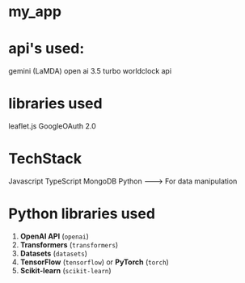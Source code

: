 # my_app

# api's used:
gemini (LaMDA)
open ai 3.5 turbo
worldclock api

# libraries used
leaflet.js
GoogleOAuth 2.0

# TechStack
Javascript
TypeScript
MongoDB
Python ---> For data manipulation

# Python libraries used

1. **OpenAI API** (`openai`)
2. **Transformers** (`transformers`)
3. **Datasets** (`datasets`)
4. **TensorFlow** (`tensorflow`) or **PyTorch** (`torch`)
5. **Scikit-learn** (`scikit-learn`)
